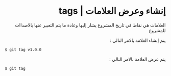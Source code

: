 <div dir="rtl">

#  إنشاء وعرض العلامات | tags

 العلامات هي نقاط في تاريخ المشروع يشار إليها 
 وعادة ما يتم التعبير عنها بالاصداات للمشروع 

يتم إنشاء العلامة بالامر التالي :
 

<div dir="ltr">

```
$ git tag v1.0.0
```

<div dir="rtl">
  
يتم عرض العلامة بالامر التالي :
 

<div dir="ltr">

```
$ git tag 
```
